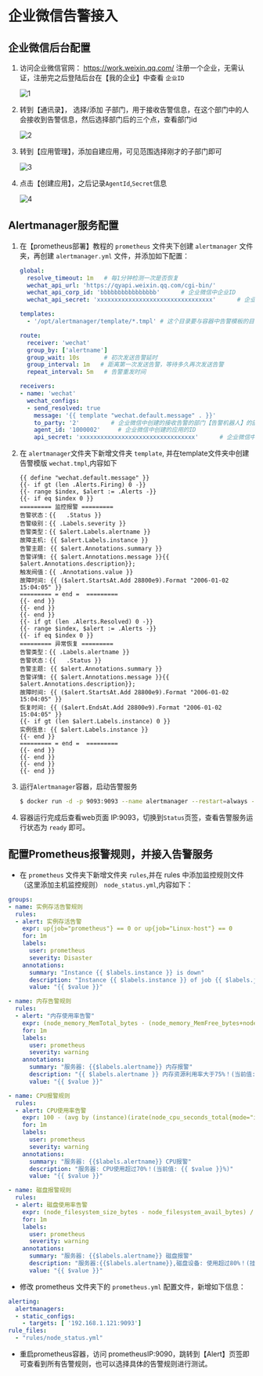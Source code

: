 # 企业微信告警接入

## 企业微信后台配置

1. 访问企业微信官网： https://work.weixin.qq.com/ 注册一个企业，无需认证，注册完之后登陆后台在【我的企业】中查看 `企业ID`

    ![1](http://cdn.go99.top/docs/devops/prometheus/wechat-alert1.png)

1. 转到【通讯录】， 选择/添加 子部门，用于接收告警信息，在这个部门中的人会接收到告警信息，然后选择部门后的三个点，查看部门id

    ![2](http://cdn.go99.top/docs/devops/prometheus/wechat-alert2.png)

1. 转到【应用管理】，添加自建应用，可见范围选择刚才的子部门即可

    ![3](http://cdn.go99.top/docs/devops/prometheus/wechat-alert3.png)

1. 点击【创建应用】，之后记录`AgentId`,`Secret`信息

    ![4](http://cdn.go99.top/docs/devops/prometheus/wechat-alert4.png)

## Alertmanager服务配置

1. 在【prometheus部署】教程的 `prometheus` 文件夹下创建 `alertmanager` 文件夹，再创建 `alertmanager.yml` 文件，并添加如下配置：

    ```yml
    global:
      resolve_timeout: 1m   # 每1分钟检测一次是否恢复
      wechat_api_url: 'https://qyapi.weixin.qq.com/cgi-bin/'
      wechat_api_corp_id: 'bbbbbbbbbbbbbbbb'      # 企业微信中企业ID
      wechat_api_secret: 'xxxxxxxxxxxxxxxxxxxxxxxxxxxxxxxxx'      # 企业微信中，应用的Secret

    templates:
      - '/opt/alertmanager/template/*.tmpl' # 这个目录要与容器中告警模板的目录一致

    route:
      receiver: 'wechat'
      group_by: ['alertname']
      group_wait: 10s       # 初次发送告警延时
      group_interval: 1m   # 距离第一次发送告警，等待多久再次发送告警
      repeat_interval: 5m   # 告警重发时间

    receivers:
    - name: 'wechat'
      wechat_configs: 
      - send_resolved: true
        message: '{{ template "wechat.default.message" . }}'
        to_party: '2'         # 企业微信中创建的接收告警的部门【告警机器人】的部门ID
        agent_id: '1000002'     # 企业微信中创建的应用的ID
        api_secret: 'xxxxxxxxxxxxxxxxxxxxxxxxxxxxxxxxx'      # 企业微信中，应用的Secret
    ```
1. 在 `alertmanager`文件夹下新增文件夹 `template`, 并在template文件夹中创建告警模版 `wechat.tmpl`,内容如下

    ```text
    {{ define "wechat.default.message" }}
    {{- if gt (len .Alerts.Firing) 0 -}}
    {{- range $index, $alert := .Alerts -}}
    {{- if eq $index 0 }}
    ========= 监控报警 =========
    告警状态：{{   .Status }}
    告警级别：{{ .Labels.severity }}
    告警类型：{{ $alert.Labels.alertname }}
    故障主机: {{ $alert.Labels.instance }}
    告警主题: {{ $alert.Annotations.summary }}
    告警详情: {{ $alert.Annotations.message }}{{ $alert.Annotations.description}};
    触发阀值：{{ .Annotations.value }}
    故障时间: {{ ($alert.StartsAt.Add 28800e9).Format "2006-01-02 15:04:05" }}
    ========= = end =  =========
    {{- end }}
    {{- end }}
    {{- end }}
    {{- if gt (len .Alerts.Resolved) 0 -}}
    {{- range $index, $alert := .Alerts -}}
    {{- if eq $index 0 }}
    ========= 异常恢复 =========
    告警类型：{{ .Labels.alertname }}
    告警状态：{{   .Status }}
    告警主题: {{ $alert.Annotations.summary }}
    告警详情: {{ $alert.Annotations.message }}{{ $alert.Annotations.description}};
    故障时间: {{ ($alert.StartsAt.Add 28800e9).Format "2006-01-02 15:04:05" }}
    恢复时间: {{ ($alert.EndsAt.Add 28800e9).Format "2006-01-02 15:04:05" }}
    {{- if gt (len $alert.Labels.instance) 0 }}
    实例信息: {{ $alert.Labels.instance }}
    {{- end }}
    ========= = end =  =========
    {{- end }}
    {{- end }}
    {{- end }}
    {{- end }}
    ```
1. 运行`Alertmanager`容器，启动告警服务

    ```bash
    $ docker run -d -p 9093:9093 --name alertmanager --restart=always -v /opt/prometheus/alertmanager/alertmanager.yml:/etc/alertmanager/alertmanager.yml -v /opt/prometheus/alertmanager/template:/etc/alertmanager/template  docker.io/prom/alertmanager:latest
    ```
1. 容器运行完成后查看web页面 IP:9093，切换到`Status`页签，查看告警服务运行状态为 `ready` 即可。

## 配置Prometheus报警规则，并接入告警服务

* 在 `prometheus` 文件夹下新增文件夹 `rules`,并在 rules 中添加监控规则文件（这里添加主机监控规则） `node_status.yml`,内容如下：

```yml
groups:
- name: 实例存活告警规则
  rules:
  - alert: 实例存活告警
    expr: up{job="prometheus"} == 0 or up{job="Linux-host"} == 0
    for: 1m
    labels:
      user: prometheus
      severity: Disaster
    annotations:
      summary: "Instance {{ $labels.instance }} is down"
      description: "Instance {{ $labels.instance }} of job {{ $labels.job }} has been down for more than 1 minutes."
      value: "{{ $value }}"

- name: 内存告警规则
  rules:
  - alert: "内存使用率告警"
    expr: (node_memory_MemTotal_bytes - (node_memory_MemFree_bytes+node_memory_Buffers_bytes+node_memory_Cached_bytes )) / node_memory_MemTotal_bytes * 100 > 75
    for: 1m
    labels:
      user: prometheus
      severity: warning
    annotations:
      summary: "服务器: {{$labels.alertname}} 内存报警"
      description: "{{ $labels.alertname }} 内存资源利用率大于75%！(当前值: {{ $value }}%)"
      value: "{{ $value }}"

- name: CPU报警规则
  rules:
  - alert: CPU使用率告警
    expr: 100 - (avg by (instance)(irate(node_cpu_seconds_total{mode="idle"}[1m]) )) * 100 > 70
    for: 1m
    labels:
      user: prometheus
      severity: warning
    annotations:
      summary: "服务器: {{$labels.alertname}} CPU报警"
      description: "服务器: CPU使用超过70%！(当前值: {{ $value }}%)"
      value: "{{ $value }}"

- name: 磁盘报警规则
  rules:
  - alert: 磁盘使用率告警
    expr: (node_filesystem_size_bytes - node_filesystem_avail_bytes) / node_filesystem_size_bytes * 100 > 80
    for: 1m
    labels:
      user: prometheus
      severity: warning
    annotations:
      summary: "服务器: {{$labels.alertname}} 磁盘报警"
      description: "服务器:{{$labels.alertname}},磁盘设备: 使用超过80%！(挂载点: {{ $labels.mountpoint }} 当前值: {{ $value }}%)"
      value: "{{ $value }}"
```

* 修改 prometheus 文件夹下的 `prometheus.yml` 配置文件，新增如下信息：

```yml
alerting:
  alertmanagers:
  - static_configs:
    - targets: [ '192.168.1.121:9093']
rule_files:
  - "rules/node_status.yml"
```

* 重启prometheus容器，访问 prometheusIP:9090，跳转到【Alert】页签即可查看到所有告警规则，也可以选择具体的告警规则进行测试。